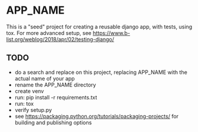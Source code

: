 # APP_NAME

This is a "seed" project for creating a reusable django app, with tests, using tox.
For more advanced setup, see https://www.b-list.org/weblog/2018/apr/02/testing-django/

## TODO 
- do a search and replace on this project, replacing APP_NAME with the actual name of your app
- rename the APP_NAME directory
- create venv
- run: pip install -r requirements.txt
- run: tox
- verify setup.py
- see https://packaging.python.org/tutorials/packaging-projects/ for building and publishing options

